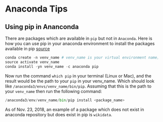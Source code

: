 # Anaconda Tips

## Using pip in Ananconda

There are packages which are available in `pip` but not in `Anaconda`. Here is how you can use pip in your anaconda environment to install the packages available in pip [source](https://stackoverflow.com/questions/41060382/using-pip-to-install-packages-to-anaconda-environment)

```python
conda create -n venv_name # venv_name is your virtual environment name; replace it with your virtual env name
source activate venv_name
conda install -yn venv_name -c anaconda pip
```

Now run the command `which pip` in your terminal (Linux or Mac), and the result would be the path to your `pip` in your venv_name. Which should look like `/anaconda3/envs/venv_name/bin/pip`. Assuming that this is the path to your `venv_name` then run the following command:

```python
/anaconda3/env/venv_name/bin/pip install <package_name>
```

As of Nov. 23, 2018, an example of a package which does not exist in anaconda repository but does exist in pip is `wikidata`. 